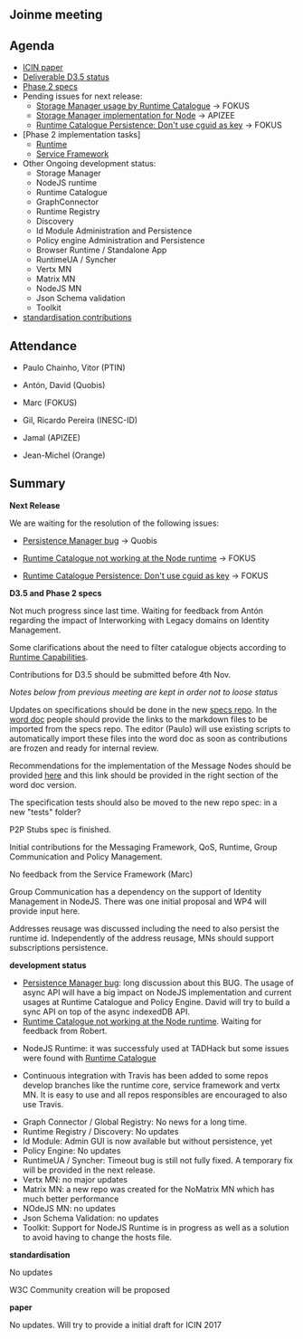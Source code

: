 ## Joinme meeting


Agenda
------

-	[ICIN paper](https://github.com/reTHINK-project/papers/blob/master/ICIN2017/readme.md)
- [Deliverable D3.5 status](https://github.com/reTHINK-project/core-framework/labels/D3.5)
- [Phase 2 specs](https://github.com/reTHINK-project/specs/labels/phase%202)
- Pending issues for next release:
  - [Storage Manager usage by Runtime Catalogue](https://github.com/reTHINK-project/dev-service-framework/issues/66) -> FOKUS
  - [Storage Manager implementation for Node](https://github.com/reTHINK-project/dev-runtime-nodejs/issues/12) -> APIZEE
  - [Runtime Catalogue Persistence: Don't use cguid as key](https://github.com/reTHINK-project/dev-service-framework/issues/64) -> FOKUS
- [Phase 2 implementation tasks]
   - [Runtime](https://github.com/reTHINK-project/dev-runtime-core/labels/phase2)
   - [Service Framework](https://github.com/reTHINK-project/dev-service-framework/labels/Phase%202)
- Other Ongoing development status:
  - Storage Manager
  - NodeJS runtime
  - Runtime Catalogue
  - GraphConnector
  - Runtime Registry
  - Discovery
  - Id Module Administration and Persistence
  - Policy engine Administration and Persistence
  - Browser Runtime / Standalone App
  - RuntimeUA / Syncher
  - Vertx MN
  - Matrix MN
  - NodeJS MN
  - Json Schema validation
  - Toolkit
-	[standardisation contributions](https://github.com/reTHINK-project/core-framework/issues/168)

Attendance
----------

-	Paulo Chainho, Vitor (PTIN)

- Antón, David (Quobis)

- Marc (FOKUS)

- Gil, Ricardo Pereira (INESC-ID)

- Jamal (APIZEE)

- Jean-Michel (Orange)


Summary
-------

**Next Release**

We are waiting for the resolution of the following issues:

- [Persistence Manager bug](https://github.com/reTHINK-project/dev-runtime-browser/issues/58) -> Quobis

- [Runtime Catalogue not working at the Node runtime](https://github.com/reTHINK-project/dev-service-framework/issues/62) -> FOKUS

- [Runtime Catalogue Persistence: Don't use cguid as key](https://github.com/reTHINK-project/dev-service-framework/issues/64) -> FOKUS


**D3.5 and Phase 2 specs**

Not much progress since last time. Waiting for feedback from Antón regarding the impact of Interworking with Legacy domains on Identity Management.

Some clarifications about the need to filter catalogue objects according to [Runtime Capabilities](https://github.com/reTHINK-project/specs/issues/13).

Contributions for D3.5 should be submitted before 4th Nov.

*Notes below from previous meeting are kept in order not to loose status*

Updates on specifications should be done in the new [specs repo](https://github.com/reTHINK-project/specs). In the [word doc](https://github.com/reTHINK-project/core-framework/blob/master/docs/deliverables/d3.5/D3.5-Hyperty-Runtime-and-Hyperty-Messaging-Node-Specification.docx) people should provide the links to the markdown files to be imported from the specs repo. The editor (Paulo) will use existing scripts to automatically import these files into the word doc as soon as contributions are frozen and ready for internal review.

Recommendations for the implementation of the Message Nodes should be provided [here](https://github.com/reTHINK-project/specs/blob/master/tutorials/msg-node-development-recommendations.md) and this link should be provided in the right section of the word doc version.

The specification tests should also be moved to the new repo spec: in a new "tests" folder?

P2P Stubs spec is finished.

Initial contributions for the Messaging Framework, QoS, Runtime, Group Communication and Policy Management.

No feedback from the Service Framework (Marc)

Group Communication has a dependency on the support of Identity Management in NodeJS. There was one initial proposal and WP4 will provide input here.

Addresses reusage was discussed including the need to also persist the runtime id. Independently of the address reusage, MNs should support subscriptions persistence.

**development status**

- [Persistence Manager bug](https://github.com/reTHINK-project/dev-runtime-browser/issues/58): long discussion about this BUG. The usage of async API will have a big impact on NodeJS implementation and current usages at Runtime Catalogue and Policy Engine. David will try to build a sync API on top of the async indexedDB API.
- [Runtime Catalogue not working at the Node runtime](https://github.com/reTHINK-project/dev-service-framework/issues/62). Waiting for feedback from Robert.
* NodeJS Runtime: it was successfuly used at TADHack but some issues were found with [Runtime Catalogue](https://github.com/reTHINK-project/dev-service-framework/issues/62)

* Continuous integration with Travis has been added to some repos develop branches like the runtime core, service framework and vertx MN. It is easy to use and all repos responsibles are encouraged to also use Travis.
- Graph Connector / Global Registry: No news for a long time.
- Runtime Registry / Discovery: No updates
- Id Module: Admin GUI is now available but without persistence, yet
- Policy Engine: No updates
- RuntimeUA / Syncher: Timeout bug is still not fully fixed. A temporary fix will be provided in the next release.
- Vertx MN: no major updates
- Matrix MN: a new repo was created for the NoMatrix MN which has much better performance
- NOdeJS MN: no updates
- Json Schema Validation: no updates
- Toolkit: Support for NodeJS Runtime is in progress as well as a solution to avoid having to change the hosts file.

**standardisation**

No updates

W3C Community creation will be proposed

**paper**

No updates. Will try to provide a initial draft for ICIN 2017
